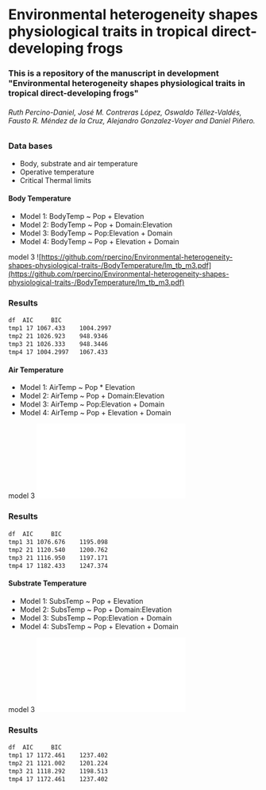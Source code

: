 # Environmental heterogeneity shapes physiological traits in tropical direct-developing frogs

### This is a repository of the manuscript in development "Environmental heterogeneity shapes physiological traits in tropical direct-developing frogs"

###### Ruth Percino-Daniel, José M. Contreras López, Oswaldo Téllez-Valdés, Fausto R. Méndez de la Cruz, Alejandro Gonzalez-Voyer and Daniel Piñero.


### Data bases
 * Body, substrate and air temperature
 * Operative temperature
 * Critical Thermal limits

 #### Body Temperature
  
* Model 1: BodyTemp ~ Pop + Elevation
* Model 2: BodyTemp ~ Pop + Domain:Elevation 
* Model 3: BodyTemp ~ Pop:Elevation + Domain 
* Model 4: BodyTemp ~ Pop + Elevation + Domain

model 3
![https://github.com/rpercino/Environmental-heterogeneity-shapes-physiological-traits-/BodyTemperature/lm_tb_m3.pdf](https://github.com/rpercino/Environmental-heterogeneity-shapes-physiological-traits-/BodyTemperature/lm_tb_m3.pdf)


 ### Results

```
df	AIC		BIC
tmp1 17 1067.433 	1004.2997
tmp2 21 1026.923 	948.9346
tmp3 21 1026.333 	948.3446
tmp4 17 1004.2997	1067.433 
```

#### Air Temperature ####
* Model 1: AirTemp ~ Pop * Elevation
* Model 2: AirTemp ~ Pop + Domain:Elevation
* Model 3: AirTemp ~ Pop:Elevation + Domain
* Model 4: AirTemp ~ Pop + Elevation + Domain
 
 
 model 3
 ![](lm_air_m3.pdf)
 
 ### Results
 
 
``` 
df	AIC		BIC
tmp1 31 1076.676	1195.098
tmp2 21 1120.540	1200.762
tmp3 21 1116.950	1197.171
tmp4 17 1182.433	1247.374
```
#### Substrate Temperature ####

* Model 1: SubsTemp ~ Pop + Elevation
* Model 2: SubsTemp ~ Pop + Domain:Elevation 
* Model 3: SubsTemp ~ Pop:Elevation + Domain 
* Model 4: SubsTemp ~ Pop + Elevation + Domain

model 3
![](lm_substrate_m3.pdf)


 ### Results

```
df	AIC		BIC
tmp1 17 1172.461	1237.402
tmp2 21 1121.002	1201.224
tmp3 21 1118.292	1198.513
tmp4 17 1172.461	1237.402
```


